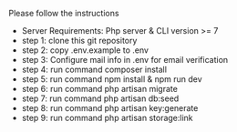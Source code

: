Please follow the instructions

- Server Requirements: Php server & CLI version >= 7 
- step 1: clone this git repository 
- step 2: copy .env.example to .env 
- step 3: Configure mail info in .env for email verification 
- step 4: run command composer install 
- step 5: run command npm install & npm run dev 
- step 6: run command php artisan migrate
- step 7: run command php artisan db:seed 
- step 8: run command php artisan key:generate 
- step 9: run command php artisan storage:link
